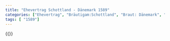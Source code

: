 ```yaml
---
title: "Ehevertrag Schottland - Dänemark 1589"
categories: ["Ehevertrag", "Bräutigam:Schottland", "Braut: Dänemark", "Eheschließung vollzogen?:Ja", "verschiedenkonfessionelle Ehe?:Ja", "Dynastie Bräutigam:Stuart", "Akteur Bräutigam:Stuart", "Akteur Braut:Oldenburg (Dänemark)", "Textbezug?:nein", "Ständisch?:ja", "Ratifikation?:nein", "Sonstiges?:ja", "Bräutigam:Schottland", "Braut: Dänemark"]
tags: [ "1589"]
---
```

<!--more-->
{{<v136>}}